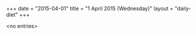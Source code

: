+++
date = "2015-04-01"
title = "1 April 2015 (Wednesday)"
layout = "daily-diet"
+++

\<no entries\>